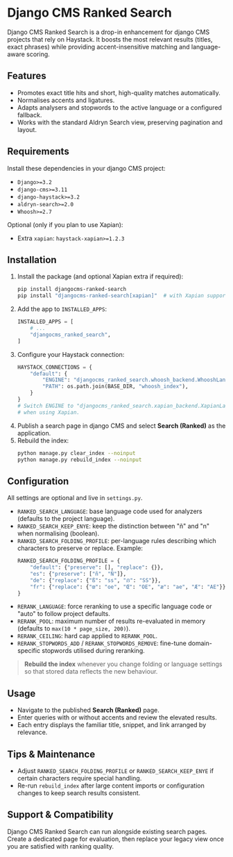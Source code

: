 # Django CMS Ranked Search

Django CMS Ranked Search is a drop-in enhancement for django CMS projects that rely on
Haystack. It boosts the most relevant results (titles, exact phrases) while
providing accent-insensitive matching and language-aware scoring.

## Features
- Promotes exact title hits and short, high-quality matches automatically.
- Normalises accents and ligatures.
- Adapts analysers and stopwords to the active language or a configured
  fallback.
- Works with the standard Aldryn Search view, preserving pagination and layout.

## Requirements
Install these dependencies in your django CMS project:

- `Django>=3.2`
- `django-cms>=3.11`
- `django-haystack>=3.2`
- `aldryn-search>=2.0`
- `Whoosh>=2.7`

Optional (only if you plan to use Xapian):

- Extra `xapian`: `haystack-xapian>=1.2.3`

## Installation
1. Install the package (and optional Xapian extra if required):
   ```bash
   pip install djangocms-ranked-search
   pip install "djangocms-ranked-search[xapian]"  # with Xapian support
   ```
2. Add the app to `INSTALLED_APPS`:
   ```python
   INSTALLED_APPS = [
       # ...
       "djangocms_ranked_search",
   ]
   ```
3. Configure your Haystack connection:
   ```python
   HAYSTACK_CONNECTIONS = {
       "default": {
           "ENGINE": "djangocms_ranked_search.whoosh_backend.WhooshLangEngine",
           "PATH": os.path.join(BASE_DIR, "whoosh_index"),
       }
   }
   # Switch ENGINE to "djangocms_ranked_search.xapian_backend.XapianLangEngine"
   # when using Xapian.
   ```
4. Publish a search page in django CMS and select **Search (Ranked)** as the
   application.
5. Rebuild the index:
   ```bash
   python manage.py clear_index --noinput
   python manage.py rebuild_index --noinput
   ```

## Configuration
All settings are optional and live in `settings.py`.

- `RANKED_SEARCH_LANGUAGE`: base language code used for analyzers
  (defaults to the project language).
- `RANKED_SEARCH_KEEP_ENYE`: keep the distinction between "ñ" and "n" when
  normalising (boolean).
- `RANKED_SEARCH_FOLDING_PROFILE`: per-language rules describing which
  characters to preserve or replace. Example:
  ```python
  RANKED_SEARCH_FOLDING_PROFILE = {
      "default": {"preserve": [], "replace": {}},
      "es": {"preserve": ["ñ", "Ñ"]},
      "de": {"replace": {"ß": "ss", "ẞ": "SS"}},
      "fr": {"replace": {"œ": "oe", "Œ": "OE", "æ": "ae", "Æ": "AE"}},
  }
  ```
- `RERANK_LANGUAGE`: force reranking to use a specific language code or "auto"
  to follow project defaults.
- `RERANK_POOL`: maximum number of results re-evaluated in memory (defaults to
  `max(10 * page_size, 200)`).
- `RERANK_CEILING`: hard cap applied to `RERANK_POOL`.
- `RERANK_STOPWORDS_ADD` / `RERANK_STOPWORDS_REMOVE`: fine-tune domain-specific
  stopwords utilised during reranking.

> **Rebuild the index** whenever you change folding or language settings so that
> stored data reflects the new behaviour.

## Usage
- Navigate to the published **Search (Ranked)** page.
- Enter queries with or without accents and review the elevated results.
- Each entry displays the familiar title, snippet, and link arranged by
  relevance.

## Tips & Maintenance
- Adjust `RANKED_SEARCH_FOLDING_PROFILE` or `RANKED_SEARCH_KEEP_ENYE` if certain
  characters require special handling.
- Re-run `rebuild_index` after large content imports or configuration changes to
  keep search results consistent.

## Support & Compatibility
Django CMS Ranked Search can run alongside existing search pages. Create a dedicated
page for evaluation, then replace your legacy view once you are satisfied with
ranking quality.
